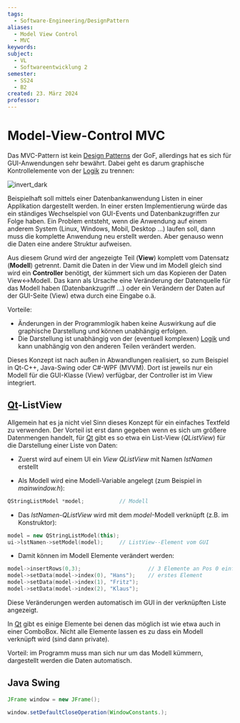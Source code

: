 ```yaml
---
tags:
  - Software-Engineering/DesignPattern
aliases:
  - Model View Control
  - MVC
keywords: 
subject:
  - VL
  - Softwareentwicklung 2
semester:
  - SS24
  - B2
created: 23. März 2024
professor:
---
```


# Model-View-Control MVC

Das MVC-Pattern ist kein [Design Patterns](Entwurfsmuster.md) der GoF, allerdings hat es sich für GUI-Anwendungen sehr bewährt.
Dabei geht es darum graphische Kontrollelemente von der [Logik](../../../Mathematik/Aussagenlogik.md) zu trennen:

 ![invert_dark](Pattern_MVC.png) 

Beispielhaft soll mittels einer Datenbankanwendung Listen in einer Applikation dargestellt werden. In einer ersten Implementierung würde das ein ständiges Wechselspiel von GUI-Events und Datenbankzugriffen zur Folge haben. Ein Problem entsteht, wenn die Anwendung auf einem anderem System (Linux, Windows, Mobil, Desktop …) laufen soll, dann muss die komplette Anwendung neu erstellt werden. Aber genauso wenn die Daten eine andere Struktur aufweisen.

Aus diesem Grund wird der angezeigte Teil (**View**) komplett vom Datensatz (**Modell**) getrennt. Damit die Daten in der View und im Modell gleich sind wird ein **Controller** benötigt, der kümmert sich um das Kopieren der Daten View<->Modell. Das kann als Ursache eine Veränderung der Datenquelle für das Modell haben (Datenbankzugriff …) oder ein Verändern der Daten auf der GUI-Seite (View) etwa durch eine Eingabe o.ä.

Vorteile:

- Änderungen in der Programmlogik haben keine Auswirkung auf die graphische Darstellung und können unabhängig erfolgen.
- Die Darstellung ist unabhängig von der (eventuell komplexen) [Logik](../../../Mathematik/Aussagenlogik.md) und kann unabhängig von den anderen Teilen verändert werden.

Dieses Konzept ist nach außen in Abwandlungen realisiert, so zum Beispiel in Qt-C++, Java-Swing oder C#-WPF (MVVM). Dort ist jeweils nur ein Modell für die GUI-Klasse (View) verfügbar, der Controller ist im View integriert.

## [Qt](../../Cpp/Qt.md)-ListView

Allgemein hat es ja nicht viel Sinn dieses Konzept für ein einfaches Textfeld zu verwenden. Der Vorteil ist erst dann gegeben wenn es sich um größere Datenmengen handelt, für [Qt](../../Cpp/Qt.md) gibt es so etwa ein List-View (*QListView*) für die Darstellung einer Liste von Daten:

- Zuerst wird auf einem UI ein *View* *QListView* mit Namen *lstNamen* erstellt

- Als Modell wird eine Modell-Variable angelegt (zum Beispiel in *mainwindow.h*):

```cpp
QStringListModel *model;           // Modell
```

- Das *lstNamen-QListView* wird mit dem *model*-Modell verknüpft (z.B. im Konstruktor):

```cpp
model = new QStringListModel(this);
ui->lstNamen->setModel(model);     // ListView--Element vom GUI
```

- Damit können im Modell Elemente verändert werden:

```cpp
model->insertRows(0,3);						// 3 Elemente an Pos 0 einfügen
model->setData(model->index(0), "Hans");	// erstes Element
model->setData(model->index(1), "Fritz");
model->setData(model->index(2), "Klaus");
```

  Diese Veränderungen werden automatisch im GUI in der verknüpften Liste angezeigt.

In [Qt](../../Cpp/Qt.md) gibt es einige Elemente bei denen das möglich ist wie etwa auch in einer ComboBox. Nicht alle Elemente lassen es zu dass ein Modell verknüpft wird (sind dann private).

Vorteil: im Programm muss man sich nur um das Modell kümmern, dargestellt werden die Daten automatisch.

## Java Swing

```java title='Java Swing Application'
JFrame window = new JFrame();

window.setDefaultCloseOperation(WindowConstants.);

```